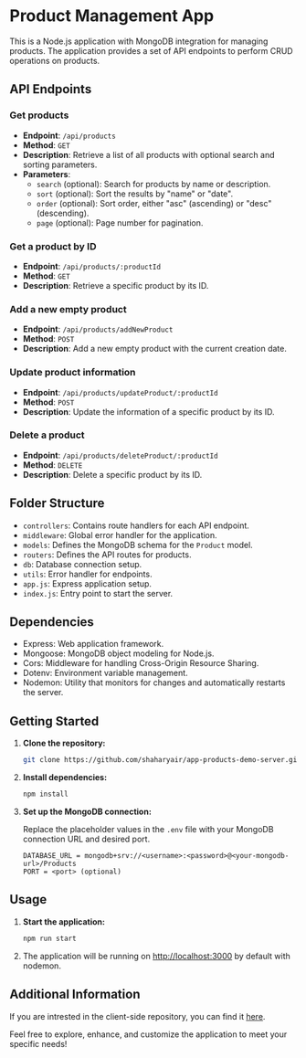 # Product Management App

This is a Node.js application with MongoDB integration for managing products. The application provides a set of API endpoints to perform CRUD operations on products.

## API Endpoints

### Get products

- **Endpoint**: `/api/products`
- **Method**: `GET`
- **Description**: Retrieve a list of all products with optional search and sorting parameters.
- **Parameters**:
  - `search` (optional): Search for products by name or description.
  - `sort` (optional): Sort the results by "name" or "date".
  - `order` (optional): Sort order, either "asc" (ascending) or "desc" (descending).
  - `page` (optional): Page number for pagination.

### Get a product by ID

- **Endpoint**: `/api/products/:productId`
- **Method**: `GET`
- **Description**: Retrieve a specific product by its ID.

### Add a new empty product

- **Endpoint**: `/api/products/addNewProduct`
- **Method**: `POST`
- **Description**: Add a new empty product with the current creation date.

### Update product information

- **Endpoint**: `/api/products/updateProduct/:productId`
- **Method**: `POST`
- **Description**: Update the information of a specific product by its ID.

### Delete a product

- **Endpoint**: `/api/products/deleteProduct/:productId`
- **Method**: `DELETE`
- **Description**: Delete a specific product by its ID.

## Folder Structure

- `controllers`: Contains route handlers for each API endpoint.
- `middleware`: Global error handler for the application.
- `models`: Defines the MongoDB schema for the `Product` model.
- `routers`: Defines the API routes for products.
- `db`: Database connection setup.
- `utils`: Error handler for endpoints.
- `app.js`: Express application setup.
- `index.js`: Entry point to start the server.

## Dependencies

- Express: Web application framework.
- Mongoose: MongoDB object modeling for Node.js.
- Cors: Middleware for handling Cross-Origin Resource Sharing.
- Dotenv: Environment variable management.
- Nodemon: Utility that monitors for changes and automatically restarts the server.

## Getting Started

1. **Clone the repository:**

   ```bash
   git clone https://github.com/shaharyair/app-products-demo-server.git
   ```

2. **Install dependencies:**

   ```bash
   npm install
   ```

3. **Set up the MongoDB connection:**

   Replace the placeholder values in the `.env` file with your MongoDB connection URL and desired port.

   ```env
   DATABASE_URL = mongodb+srv://<username>:<password>@<your-mongodb-url>/Products
   PORT = <port> (optional)
   ```

## Usage

1. **Start the application:**

   ```bash
   npm run start
   ```

2. The application will be running on [http://localhost:3000](http://localhost:3000) by default with nodemon.

## Additional Information

If you are intrested in the client-side repository, you can find it [here](https://github.com/shaharyair/app-products-demo-client).

Feel free to explore, enhance, and customize the application to meet your specific needs!
